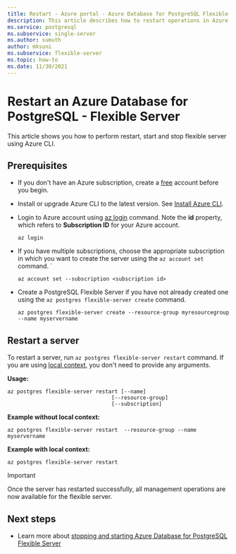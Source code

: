 ```yaml
---
title: Restart - Azure portal - Azure Database for PostgreSQL Flexible Server
description: This article describes how to restart operations in Azure Database for PostgreSQL through the Azure CLI.
ms.service: postgresql
ms.subservice: single-server
ms.author: sumuth
author: mksuni
ms.subservice: flexible-server
ms.topic: how-to
ms.date: 11/30/2021
---
```


# Restart an Azure Database for PostgreSQL - Flexible Server



This article shows you how to perform restart, start and stop flexible server using Azure CLI.

## Prerequisites

- If you don't have an Azure subscription, create a [free](https://azure.microsoft.com/free/) account before you begin.
- Install or upgrade Azure CLI to the latest version. See [Install Azure CLI](/cli/azure/install-azure-cli).
-  Login to Azure account using [az login](/cli/azure/reference-index#az_login) command. Note the **id** property, which refers to **Subscription ID** for your Azure account.

    ```azurecli-interactive
    az login
    ````

- If you have multiple subscriptions, choose the appropriate subscription in which you want to create the server using the ```az account set``` command.
`
    ```azurecli
    az account set --subscription <subscription id>
    ```

- Create a PostgreSQL Flexible Server if you have not already created one using the ```az postgres flexible-server create``` command.

    ```azurecli
    az postgres flexible-server create --resource-group myresourcegroup --name myservername
    ```

## Restart a server
To restart a server, run  ```az postgres flexible-server restart``` command. If you are using [local context](/cli/azure/config/param-persist), you don't need to provide any arguments.

**Usage:**
```azurecli
az postgres flexible-server restart [--name]
                                 [--resource-group]
                                 [--subscription]
```

**Example without local context:**
```azurecli
az postgres flexible-server restart  --resource-group --name myservername
```

**Example with local context:**
```azurecli
az postgres flexible-server restart
```

> [!IMPORTANT]
> Once the server has restarted successfully, all management operations are now available for the flexible server.

## Next steps
- Learn more about [stopping and starting Azure Database for PostgreSQL Flexible Server](./how-to-stop-start-server-cli.md)


